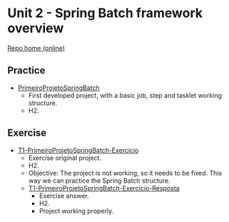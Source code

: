 # Unit 2 - Spring Batch framework overview

[Repo home (online)](../../../../)
## Practice
- [PrimeiroProjetoSpringBatch](practice/primeiro-projeto-spring-batch)
    - First developed project, with a basic job, step and tasklet working structure.
    - H2.

## Exercise
- [T1-PrimeiroProjetoSpringBatch-Exercicio](exercise/T1-PrimeiroProjetoSpringBatch-Exercicio)
    - Exercise original project.
    - H2.
    - Objective: The project is not working, so it needs to be fixed. This way we can practice the Spring Batch structure.
    - [T1-PrimeiroProjetoSpringBatch-Exercicio-Resposta](exercise/T1-PrimeiroProjetoSpringBatch-Exercicio-Resposta)
        - Exercise answer.
        - H2.
        - Project working properly.
